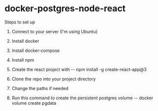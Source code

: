 # docker-postgres-node-react

Steps to set up

1. Connect to your server (I'm using Ubuntu)

2. Install docker

3. Install docker-compose

4. Install npm

5. Create the react project with -- npm install -g create-react-app@3

6. Clone the repo into your project directory

7. Change the paths if needed

8. Run this command to create the persistent postgres volume -- docker volume create pgdata
